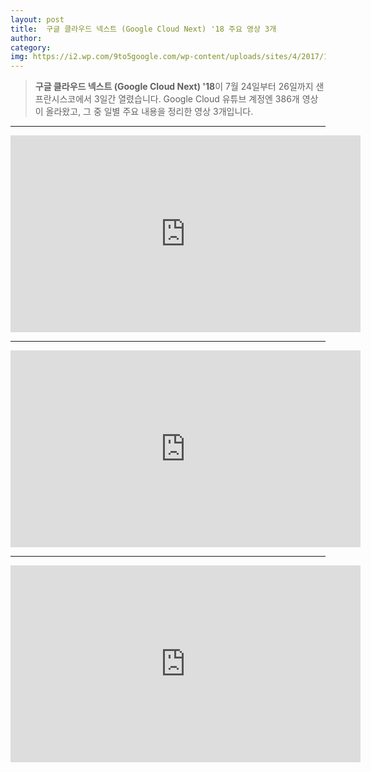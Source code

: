 ```yaml
---
layout: post
title:  구글 클라우드 넥스트 (Google Cloud Next) '18 주요 영상 3개
author: 
category: 
img: https://i2.wp.com/9to5google.com/wp-content/uploads/sites/4/2017/12/google-cloud-next-18.jpg?resize=2500%2C0&quality=82&strip=all&ssl=1
---
```


> **구글 클라우드 넥스트 (Google Cloud Next) '18**이 7월 24일부터 26일까지 샌프란시스코에서 3일간 열렸습니다. Google Cloud 유튜브 계정엔 386개 영상이 올라왔고, 그 중 일별 주요 내용을 정리한 영상 3개입니다.

***

<iframe width="560" height="315" src="https://www.youtube.com/embed/IRut5A6Upc0" frameborder="0" allow="autoplay; encrypted-media" allowfullscreen></iframe>

***

<iframe width="560" height="315" src="https://www.youtube.com/embed/zZ57-_KvTXQ" frameborder="0" allow="autoplay; encrypted-media" allowfullscreen></iframe>

***

<iframe width="560" height="315" src="https://www.youtube.com/embed/OZV6_9MdUYQ" frameborder="0" allow="autoplay; encrypted-media" allowfullscreen></iframe>


